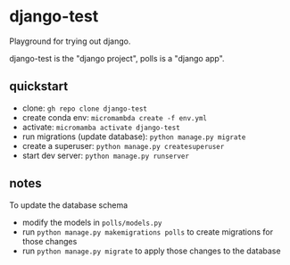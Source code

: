 # django-test

Playground for trying out django.

django-test is the "django project", polls is a "django app".

## quickstart

- clone: `gh repo clone django-test`
- create conda env: `micromambda create -f env.yml`
- activate: `micromamba activate django-test`
- run migrations (update database): `python manage.py migrate`
- create a superuser: `python manage.py createsuperuser`
- start dev server: `python manage.py runserver`

## notes

To update the database schema
- modify the models in `polls/models.py`
- run `python manage.py makemigrations polls` to create migrations for those changes
- run `python manage.py migrate` to apply those changes to the database